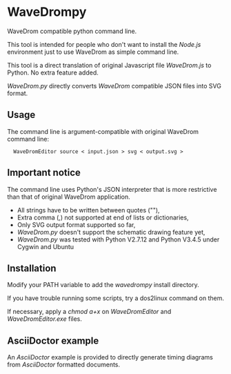 # WaveDrompy
WaveDrom compatible python command line.

This tool is intended for people who don't want to install the _Node.js_ environment just to use WaveDrom as simple command line.

This tool is a direct translation of original Javascript file _WaveDrom.js_ to Python. No extra feature added.

_WaveDrom.py_ directly converts _WaveDrom_ compatible JSON files into SVG format.

## Usage
The command line is argument-compatible with original WaveDrom command line:

```
  WaveDromEditor source < input.json > svg < output.svg >
```

## Important notice

The command line uses Python's JSON interpreter that is more restrictive than that of original WaveDrom application.

 * All strings have to be written between quotes (""),
 * Extra comma (,) not supported at end of lists or dictionaries,
 * Only SVG output format supported so far,
 * _WaveDrom.py_ doesn't support the schematic drawing feature yet,
 * _WaveDrom.py_ was tested with Python V2.7.12 and Python V3.4.5 under Cygwin and Ubuntu

## Installation

Modify your PATH variable to add the _wavedrompy_ install directory.

If you have trouble running some scripts, try a dos2linux command on them.

If necessary, apply a _chmod a+x_ on _WaveDromEditor_ and _WaveDromEditor.exe_ files.

## AsciiDoctor example
An _AsciiDoctor_ example is provided to directly generate timing diagrams from _AsciiDoctor_ formatted documents.

